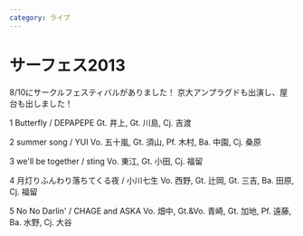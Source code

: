 ```yaml
---
category: ライブ
---
```

# サーフェス2013

8/10にサークルフェスティバルがありました！
京大アンプラグドも出演し、屋台も出しました！

1 Butterfly / DEPAPEPE
Gt. 井上, Gt. 川島, Cj. 吉渡

2 summer song / YUI
Vo. 五十嵐, Gt. 須山, Pf. 木村, Ba. 中園, Cj. 桑原

3 we'll be together / sting
Vo. 東江, Gt. 小田, Cj. 福留

4 月灯りふんわり落ちてくる夜 / 小川七生
Vo. 西野, Gt. 辻岡, Gt. 三吉, Ba. 田原, Cj. 福留

5 No No Darlin' / CHAGE and ASKA
Vo. 畑中, Gt.&amp;Vo. 青崎, Gt. 加地, Pf. 遠藤, Ba. 水野, Cj. 大谷